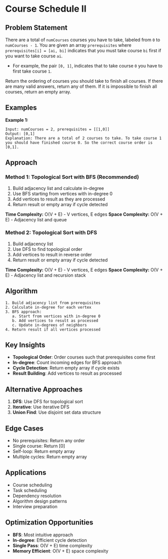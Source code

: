 # Course Schedule II

## Problem Statement

There are a total of `numCourses` courses you have to take, labeled from `0` to `numCourses - 1`. You are given an array `prerequisites` where `prerequisites[i] = [ai, bi]` indicates that you must take course `bi` first if you want to take course `ai`.

- For example, the pair `[0, 1]`, indicates that to take course `0` you have to first take course `1`.

Return the ordering of courses you should take to finish all courses. If there are many valid answers, return any of them. If it is impossible to finish all courses, return an empty array.

## Examples

**Example 1:**
```
Input: numCourses = 2, prerequisites = [[1,0]]
Output: [0,1]
Explanation: There are a total of 2 courses to take. To take course 1 you should have finished course 0. So the correct course order is [0,1].
```

## Approach

### Method 1: Topological Sort with BFS (Recommended)
1. Build adjacency list and calculate in-degree
2. Use BFS starting from vertices with in-degree 0
3. Add vertices to result as they are processed
4. Return result or empty array if cycle detected

**Time Complexity:** O(V + E) - V vertices, E edges
**Space Complexity:** O(V + E) - Adjacency list and queue

### Method 2: Topological Sort with DFS
1. Build adjacency list
2. Use DFS to find topological order
3. Add vertices to result in reverse order
4. Return result or empty array if cycle detected

**Time Complexity:** O(V + E) - V vertices, E edges
**Space Complexity:** O(V + E) - Adjacency list and recursion stack

## Algorithm

```
1. Build adjacency list from prerequisites
2. Calculate in-degree for each vertex
3. BFS approach:
   a. Start from vertices with in-degree 0
   b. Add vertices to result as processed
   c. Update in-degrees of neighbors
4. Return result if all vertices processed
```

## Key Insights

- **Topological Order**: Order courses such that prerequisites come first
- **In-degree**: Count incoming edges for BFS approach
- **Cycle Detection**: Return empty array if cycle exists
- **Result Building**: Add vertices to result as processed

## Alternative Approaches

1. **DFS**: Use DFS for topological sort
2. **Iterative**: Use iterative DFS
3. **Union Find**: Use disjoint set data structure

## Edge Cases

- No prerequisites: Return any order
- Single course: Return [0]
- Self-loop: Return empty array
- Multiple cycles: Return empty array

## Applications

- Course scheduling
- Task scheduling
- Dependency resolution
- Algorithm design patterns
- Interview preparation

## Optimization Opportunities

- **BFS**: Most intuitive approach
- **In-degree**: Efficient cycle detection
- **Single Pass**: O(V + E) time complexity
- **Memory Efficient**: O(V + E) space complexity
